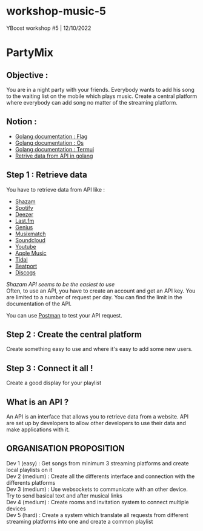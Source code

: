 # workshop-music-5
YBoost workshop #5 | 12/10/2022

# PartyMix

## Objective :
You are in a night party with your friends. Everybody wants to add his song to the waiting list on the mobile which plays music. Create a central platform where everybody can add song no matter of the streaming platform. 


## Notion :
* [Golang documentation : Flag](https://pkg.go.dev/flag)
* [Golang documentation : Os](https://pkg.go.dev/os)
* [Golang documentation : Termui](https://pkg.go.dev/github.com/gizak/termui/v3)
* [Retrive data from API in golang](https://tutorialedge.net/golang/consuming-restful-api-with-go/)

## Step 1 : Retrieve data
You have to retrieve data from API like : 
* [Shazam](https://rapidapi.com/apidojo/api/shazam)
* [Spotify](https://developer.spotify.com/documentation/web-api/)
* [Deezer](https://developers.deezer.com/api)
* [Last.fm](https://www.last.fm/api)
* [Genius](https://docs.genius.com/)
* [Musixmatch](https://developer.musixmatch.com/)
* [Soundcloud](https://developers.soundcloud.com/docs/api/guide)
* [Youtube](https://developers.google.com/youtube/v3)
* [Apple Music](https://developer.apple.com/documentation/applemusicapi)
* [Tidal](https://developers.tidal.com/)
* [Beatport](https://www.beatport.com/developer)
* [Discogs](https://www.discogs.com/developers/)

*Shazam API seems to be the easiest to use*  
Often, to use an API, you have to create an account and get an API key.
You are limited to a number of request per day. You can find the limit in the documentation of the API.

You can use [Postman](https://www.postman.com/) to test your API request.

## Step 2 : Create the central platform

Create something easy to use and where it's easy to add some new users.

## Step 3 : Connect it all !

Create a good display for your playlist

## What is an API ?
An API is an interface that allows you to retrieve data from a website. API are set up by developers to allow other developers to use their data and make applications with it.

## ORGANISATION PROPOSITION

Dev 1 (easy) : Get songs from minimum 3 streaming platforms and create local playlists on it  
Dev 2 (medium) : Create all the differents interface and connection with the differents platforms  
Dev 3 (medium) : Use websockets to communicate with an other device. Try to send basical text and after musical links  
Dev 4 (medium) : Create rooms and invitation system to connect multiple devices  
Dev 5 (hard) : Create a system which translate all requests from different streaming platforms into one and create a common playlist  

